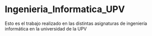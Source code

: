 # Ingenieria_Informatica_UPV
Esto es el trabajo realizado en las distintas asignaturas de ingeniería informática en la universidad de la UPV
